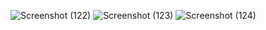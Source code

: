 ![Screenshot (122)](https://github.com/arjun-chand/Blinkit-Clone-Frontend/assets/124900252/1e7773ef-db6d-42b4-a7fe-fb54e2ab18df)
![Screenshot (123)](https://github.com/arjun-chand/Blinkit-Clone-Frontend/assets/124900252/1b9cf698-8259-4489-8bab-600a0b2378b2)
![Screenshot (124)](https://github.com/arjun-chand/Blinkit-Clone-Frontend/assets/124900252/5c5db4f0-9b5b-4d14-b39b-f9ed97d2c118)
